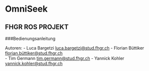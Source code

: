 # OmniSeek
## FHGR ROS PROJEKT
###Bedienungsanleitung

Autoren:    - Luca Bargetzi				luca.bargetzi@stud.fhgr.ch
            - Florian Büttiker				florian.büttiker@stud.fhgr.ch	
	    - Tim Germann				tim.germann@stud.fhgr.ch
            - Yannick Kohler				yannick.kohler@stud.fhgr.ch






